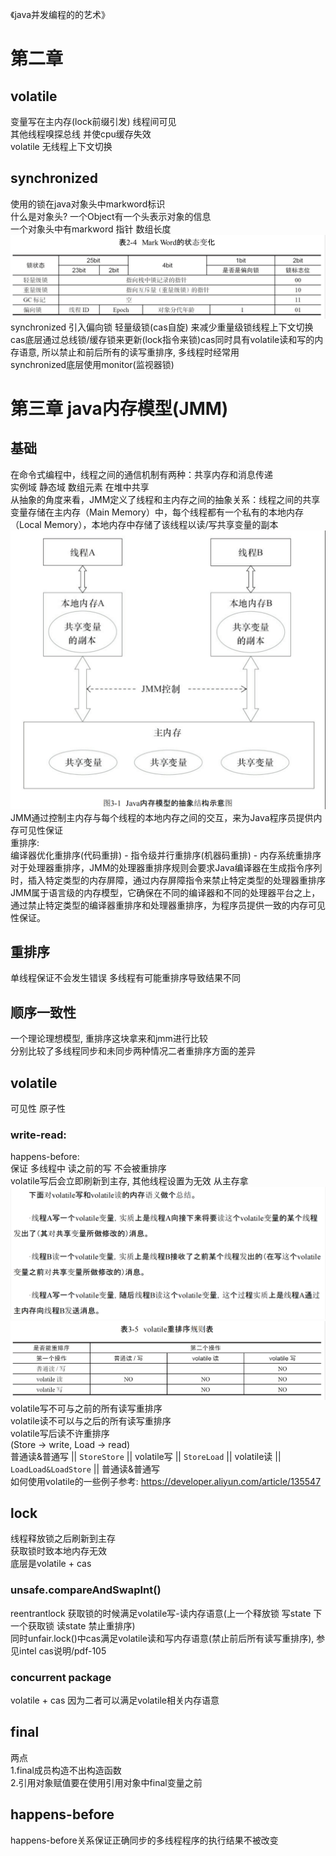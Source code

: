 《java并发编程的的艺术》
# 第二章
## volatile
变量写在主内存(lock前缀引发) 线程间可见  
其他线程嗅探总线 并使cpu缓存失效  
volatile 无线程上下文切换  
## synchronized  
使用的锁在java对象头中markword标识    
什么是对象头? 一个Object有一个头表示对象的信息    
一个对象头中有markword 指针 数组长度   
![](src/main/resources/markword.png)  
synchronized 引入偏向锁 轻量级锁(cas自旋) 来减少重量级锁线程上下文切换  
cas底层通过总线锁/缓存锁来更新(lock指令来锁)cas同时具有volatile读和写的内存语意, 所以禁止和前后所有的读写重排序, 多线程时经常用   
synchronized底层使用monitor(监视器锁)  
# 第三章 java内存模型(JMM)
## 基础
在命令式编程中，线程之间的通信机制有两种：共享内存和消息传递  
实例域 静态域 数组元素 在堆中共享  
从抽象的角度来看，JMM定义了线程和主内存之间的抽象关系：线程之间的共享变量存储在主内存（Main Memory）中，每个线程都有一个私有的本地内存（Local Memory），本地内存中存储了该线程以读/写共享变量的副本  
![](src/main/resources/JMM.png)  
JMM通过控制主内存与每个线程的本地内存之间的交互，来为Java程序员提供内存可见性保证  
重排序:  
编译器优化重排序(代码重排) - 指令级并行重排序(机器码重排) - 内存系统重排序  
对于处理器重排序，JMM的处理器重排序规则会要求Java编译器在生成指令序列时，插入特定类型的内存屏障，通过内存屏障指令来禁止特定类型的处理器重排序  
JMM属于语言级的内存模型，它确保在不同的编译器和不同的处理器平台之上，通过禁止特定类型的编译器重排序和处理器重排序，为程序员提供一致的内存可见性保证。  
## 重排序  
单线程保证不会发生错误 多线程有可能重排序导致结果不同  
## 顺序一致性  
一个理论理想模型, 重排序这块拿来和jmm进行比较    
分别比较了多线程同步和未同步两种情况二者重排序方面的差异  
## volatile  
可见性 原子性  
### write-read:  
happens-before:  
保证 多线程中 读之前的写 不会被重排序  
volatile写后会立即刷新到主存, 其他线程设置为无效 从主存拿  
![](src/main/resources/volatile-write-read.png)  
![](src/main/resources/volatile-rules.png)  
volatile写不可与之前的所有读写重排序  
volatile读不可以与之后的所有读写重排序  
volatile写后读不许重排序  
(Store -> write, Load -> read)  
普通读&普通写 || `StoreStore` || volatile写 || `StoreLoad` || volatile读 || `LoadLoad&LoadStore` || 普通读&普通写  
如何使用volatile的一些例子参考: https://developer.aliyun.com/article/135547  
## lock
线程释放锁之后刷新到主存  
获取锁时致本地内存无效  
底层是volatile + cas
### unsafe.compareAndSwapInt()  
reentrantlock 获取锁的时候满足volatile写-读内存语意(上一个释放锁 写state 下一个获取锁 读state 禁止重排序)  
同时unfair.lock()中cas满足volatile读和写内存语意(禁止前后所有读写重排序), 参见intel cas说明/pdf-105  
### concurrent package  
volatile + cas 因为二者可以满足volatile相关内存语意  
## final
两点  
1.final成员构造不出构造函数  
2.引用对象赋值要在使用引用对象中final变量之前  
## happens-before  
happens-before关系保证正确同步的多线程程序的执行结果不被改变